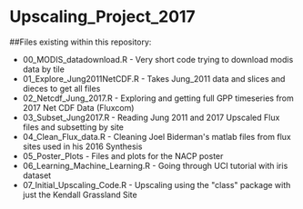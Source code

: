 # Upscaling_Project_2017

##Files existing within this repository: 

* 00_MODIS_datadownload.R - Very short code trying to download modis data by tile 
* 01_Explore_Jung2011NetCDF.R - Takes Jung_2011 data and slices and dieces to get all files
* 02_Netcdf_Jung_2017.R - Exploring and getting full GPP timeseries from 2017 Net CDF Data (Fluxcom)
* 03_Subset_Jung2017.R - Reading Jung 2011 and 2017 Upscaled Flux files and subsetting by site 
* 04_Clean_Flux_data.R - Cleaning Joel Biderman's matlab files from flux sites used in his 2016 Synthesis
* 05_Poster_Plots - Files and plots for the NACP poster 
* 06_Learning_Machine_Learning.R - Going through UCI tutorial with iris dataset
* 07_Initial_Upscaling_Code.R - Upscaling using the "class" package with just the Kendall Grassland Site 
